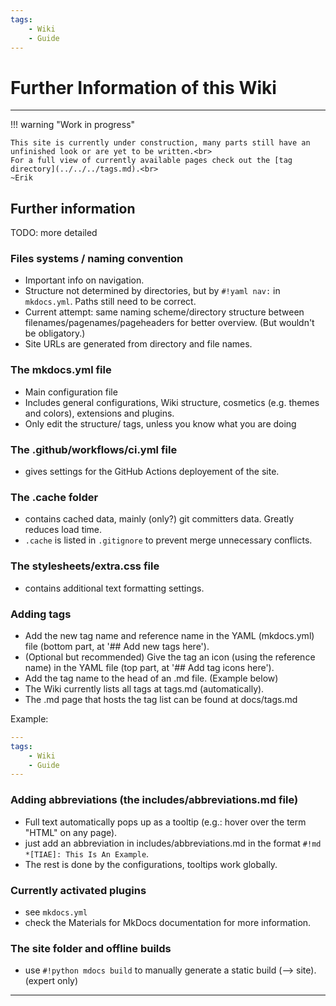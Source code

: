 ```yaml
---
tags:
    - Wiki
    - Guide
---
```


# Further Information of this Wiki

---

!!! warning "Work in progress"

    This site is currently under construction, many parts still have an unfinished look or are yet to be written.<br>
    For a full view of currently available pages check out the [tag directory](../../../tags.md).<br>
    ~Erik



## Further information

TODO: more detailed

### Files systems / naming convention
- Important info on navigation.
- Structure not determined by directories, but by `#!yaml nav:` in `mkdocs.yml`. Paths still need to be correct.
- Current attempt: same naming scheme/directory structure between filenames/pagenames/pageheaders for better overview. (But wouldn't be obligatory.)
- Site URLs are generated from directory and file names.

### The mkdocs.yml file
- Main configuration file
- Includes general configurations, Wiki structure, cosmetics (e.g. themes and colors), extensions and plugins.
- Only edit the structure/ tags, unless you know what you are doing


### The .github/workflows/ci.yml file
- gives settings for the GitHub Actions deployement of the site.

### The .cache folder
- contains cached data, mainly (only?) git committers data. Greatly reduces load time.
- `.cache` is listed in `.gitignore` to prevent merge unnecessary conflicts.

### The stylesheets/extra.css file
- contains additional text formatting settings.

### Adding tags
- Add the new tag name and reference name in the YAML (mkdocs.yml) file (bottom part, at '## Add new tags here').
- (Optional but recommended) Give the tag an icon (using the reference name) in the YAML file (top part, at '## Add tag icons here').
- Add the tag name to the head of an .md file. (Example below)
- The Wiki currently lists all tags at tags.md (automatically).
- The .md page that hosts the tag list can be found at docs/tags.md

Example:<br>
``` yaml title="Head of this .md file"
---
tags:
    - Wiki
    - Guide
---

```

### Adding abbreviations (the includes/abbreviations.md file)
- Full text automatically pops up as a tooltip (e.g.: hover over the term "HTML" on any page).
- just add an abbreviation in includes/abbreviations.md in the format `#!md *[TIAE]: This Is An Example`.
- The rest is done by the configurations, tooltips work globally.


### Currently activated plugins
- see `mkdocs.yml`
- check the Materials for MkDocs documentation for more information.

### The site folder and offline builds
- use `#!python mdocs build` to manually generate a static build (--> site). (expert only)

---
